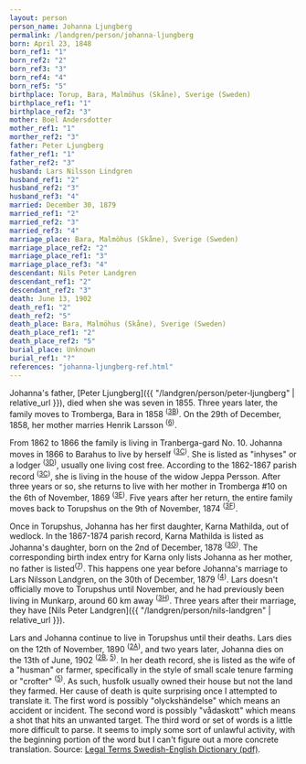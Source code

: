 ```yaml
---
layout: person
person_name: Johanna Ljungberg
permalink: /landgren/person/johanna-ljungberg
born: April 23, 1848
born_ref1: "1"
born_ref2: "2"
born_ref3: "3"
born_ref4: "4"
born_ref5: "5"
birthplace: Torup, Bara, Malmöhus (Skåne), Sverige (Sweden)
birthplace_ref1: "1"
birthplace_ref2: "3"
mother: Boel Andersdotter
mother_ref1: "1"
morther_ref2: "3"
father: Peter Ljungberg
father_ref1: "1"
father_ref2: "3"
husband: Lars Nilsson Lindgren
husband_ref1: "2"
husband_ref2: "3"
husband_ref3: "4"
married: December 30, 1879
married_ref1: "2"
married_ref2: "3"
married_ref3: "4"
marriage_place: Bara, Malmöhus (Skåne), Sverige (Sweden)
marriage_place_ref2: "2"
marriage_place_ref1: "3"
marriage_place_ref3: "4"
descendant: Nils Peter Landgren
descendant_ref1: "2"
descendant_ref2: "3"
death: June 13, 1902
death_ref1: "2"
death_ref2: "5"
death_place: Bara, Malmöhus (Skåne), Sverige (Sweden)
death_place_ref1: "2"
death_place_ref2: "5"
burial_place: Unknown
burial_ref1: "?"
references: "johanna-ljungberg-ref.html"
---
```

Johanna's father, [Peter Ljungberg]({{ "/landgren/person/peter-ljungberg" | relative_url }}), died when she was seven in 1855. Three years later, the family moves to Tromberga, Bara in 1858 <sup>([3B](#3B))</sup>. On the 29th of December, 1858, her mother marries Henrik Larsson <sup>([6](#6))</sup>.

From 1862 to 1866 the family is living in Tranberga-gard No. 10. Johanna moves in 1866 to Barahus to live by herself <sup>([3C](#3C))</sup>. She is listed as "inhyses" or a lodger <sup>([3D](#3D))</sup>, usually one living cost free. According to the 1862-1867 parish record <sup>([3C](#3C))</sup>, she is living in the house of the widow Jeppa Persson. After three years or so, she returns to live with her mother in Tromberga #10 on the 6th of November, 1869 <sup>([3E](#3E))</sup>. Five years after her return, the entire family moves back to Torupshus on the 9th of November, 1874 <sup>([3F](#3F))</sup>.

Once in Torupshus, Johanna has her first daughter, Karna Mathilda, out of wedlock. In the 1867-1874 parish record, Karna Mathilda is listed as Johanna's daughter, born on the 2nd of December, 1878 <sup>([3G](#3G))</sup>. The corresponding birth index entry for Karna only lists Johanna as her mother, no father is listed<sup>([7](#7))</sup>. This happens one year before Johanna's marriage to Lars Nilsson Landgren, on the 30th of December, 1879 <sup>([4](#4))</sup>. Lars doesn't officially move to Torupshus until November, and he had previously been living in Munkarp, around 60 km away <sup>([3H](#3H))</sup>. Three years after their marriage, they have [Nils Peter Landgren]({{ "/landgren/person/nils-landgren" | relative_url }}).

Lars and Johanna continue to live in Torupshus until their deaths. Lars dies on the 12th of November, 1890 <sup>([2A](#2A))</sup>, and two years later, Johanna dies on the 13th of June, 1902 <sup>([2B](#2B), [5](#5))</sup>. In her death record, she is listed as the wife of a "husman" or farmer, specifically in the style of small scale tenure farming or "crofter" <sup>([5](#5))</sup>. As such, husfolk usually owned their house but not the land they farmed. Her cause of death is quite surprising once I attempted to translate it. The first word is possibly "olyckshändelse" which means an accident or incident. The second word is possibly "vådaskott" which means a shot that hits an unwanted target. The third word or set of words is a little more difficult to parse. It seems to imply some sort of unlawful activity, with the beginning portion of the word but I can't figure out a more concrete translation. Source: [Legal Terms Swedish-English Dictionary (pdf)](http://www.domstol.se/Publikationer/Ordlista/svensk-engelsk_ordlista.pdf).

